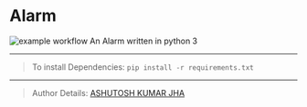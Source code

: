 # Alarm
![example workflow](https://img.shields.io/github/license/ASHUdev05/Alarm)
An Alarm written in python 3 

***

> To install Dependencies:
> `pip install -r requirements.txt`

***

>Author Details:
>[ASHUTOSH KUMAR JHA](https://www.instagram.com/__legend05__)
